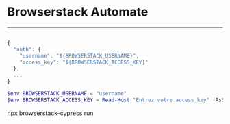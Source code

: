 # Browserstack Automate

---

## 
````js
{
  "auth": {
    "username": "${BROWSERSTACK_USERNAME}",
    "access_key": "${BROWSERSTACK_ACCESS_KEY}"
  },
  ...
}
````

````powershell
$env:BROWSERSTACK_USERNAME = "username"
$env:BROWSERSTACK_ACCESS_KEY = Read-Host "Entrez votre access_key" -AsSecureString
````

npx browserstack-cypress run
